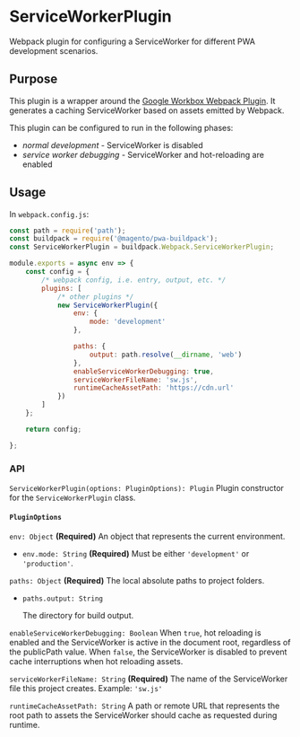 # ServiceWorkerPlugin

Webpack plugin for configuring a ServiceWorker for different PWA development
scenarios.

## Purpose

This plugin is a wrapper around the [Google Workbox Webpack Plugin](https://developers.google.com/web/tools/workbox/guides/generate-service-worker/).
It generates a caching ServiceWorker based on assets emitted by Webpack.

This plugin can be configured to run in the following phases:

- *normal development* - ServiceWorker is disabled
- *service worker debugging* - ServiceWorker and hot-reloading are enabled

## Usage

In `webpack.config.js`:

```js
const path = require('path');
const buildpack = require('@magento/pwa-buildpack');
const ServiceWorkerPlugin = buildpack.Webpack.ServiceWorkerPlugin;

module.exports = async env => {
    const config = {
        /* webpack config, i.e. entry, output, etc. */
        plugins: [
            /* other plugins */
            new ServiceWorkerPlugin({
                env: {
                    mode: 'development'
                },

                paths: {
                    output: path.resolve(__dirname, 'web')
                },
                enableServiceWorkerDebugging: true,
                serviceWorkerFileName: 'sw.js',
                runtimeCacheAssetPath: 'https://cdn.url'
            })
        ]
    };

    return config;

};
```

### API

`ServiceWorkerPlugin(options: PluginOptions): Plugin`
Plugin constructor for the `ServiceWorkerPlugin` class.

#### `PluginOptions`

`env: Object` **(Required)**
 An object that represents the current environment.
- `env.mode: String` **(Required)**
    Must be either `'development'` or `'production'`.

`paths: Object` **(Required)**
The local absolute paths to project folders.

- `paths.output: String`

   The directory for build output.

`enableServiceWorkerDebugging: Boolean`
When `true`, hot reloading is enabled and the ServiceWorker is active in the document root, regardless of the publicPath value.
When `false`, the ServiceWorker is disabled to prevent cache interruptions when hot reloading assets.

`serviceWorkerFileName: String` **(Required)**
The name of the ServiceWorker file this project creates.
Example: `'sw.js'`

`runtimeCacheAssetPath: String`
A path or remote URL that represents the root path to assets the ServiceWorker should cache as requested during runtime.
